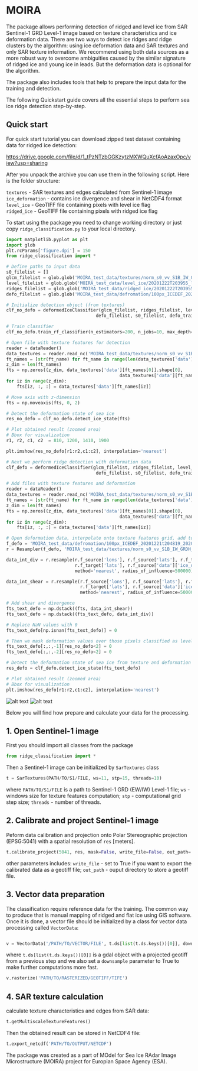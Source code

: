 # MOIRA

The package allows performing detection of ridged and level ice from SAR Sentinel-1 GRD Level-1 image based on texture characteristics and ice deformation data.
There are two ways to detect ice ridges and ridge clusters by the algorithm: using ice deformation data and SAR textures and only SAR texture information. We recommend using both data sources as a more robust way to overcome ambiguities caused by the similar signature of ridged ice and young ice in leads. But the deformation data is optional for the algorithm.

The package also includes tools that help to prepare the input data for the training and detection. 

The following Quickstart guide covers all the essential steps to perform sea ice ridge detection step-by-step.

## Quick start

For quick start tutorial you can download zipped test dataset containing data for ridged ice detection:

https://drive.google.com/file/d/1_tPzNTzbGGKzytzMXWQuXcfAoAzaxOpc/view?usp=sharing

After you unpack the archive you can use them in the following script. Here is the folder structure:

```textures``` - SAR textures and edges calculated from Sentinel-1 image<br/>
```ice_deformation``` - contains ice divergence and shear in NetCDF4 format<br/>
```level_ice``` - GeoTIFF file containing pixels with level ice flag<br/>
```ridged_ice``` - GeoTIFF file containing pixels with ridged ice flag<br/>

To start using the package you need to change working directory or just copy ```ridge_classification.py``` to your local directory.

```python
import matplotlib.pyplot as plt
import glob
plt.rcParams['figure.dpi'] = 150
from ridge_classification import *

# Define paths to input data
s0_filelist = []
glcm_filelist = glob.glob('MOIRA_test_data/textures/norm_s0_vv_S1B_IW_GRDH_1SDV_20201222T203955_20201222T204024_024820_02F3F4_625F_*.nc')
level_filelist = glob.glob('MOIRA_test_data/level_ice/20201222T203955_level_*.tiff')
ridges_filelist = glob.glob('MOIRA_test_data/ridged_ice/20201222T203955_ridges_*.tiff')
defo_filelist = glob.glob('MOIRA_test_data/defromation/100px_ICEDEF_20201221t204819_20201222t203955*.nc')

# Initialize detection object (from textures)
clf_no_defo = deformedIceClassifier(glcm_filelist, ridges_filelist, level_filelist,
                                  defo_filelist, s0_filelist, defo_training=False)

# Train classifier
clf_no_defo.train_rf_classifier(n_estimators=200, n_jobs=10, max_depth=100, max_samples=0.2)

# Open file with texture features for detection
reader = dataReader()
data_textures = reader.read_nc('MOIRA_test_data/textures/norm_s0_vv_S1B_IW_GRDH_1SDV_20201222T203955_20201222T204024_024820_02F3F4_625F_*.nc')
ft_names = [str(ft_name) for ft_name in range(len(data_textures['data'].keys()))]
z_dim = len(ft_names)
fts = np.zeros((z_dim, data_textures['data'][ft_names[0]].shape[0],
                                           data_textures['data'][ft_names[0]].shape[1]), dtype=np.float)
for iz in range(z_dim):
    fts[iz, :, :] = data_textures['data'][ft_names[iz]]

# Move axis with z-dimension 
fts = np.moveaxis(fts, 0, 2)

# Detect the deformation state of sea ice
res_no_defo = clf_no_defo.detect_ice_state(fts)

# Plot obtained result (zoomed area)
# Bbox for visualization
r1, r2, c1, c2  = 810, 1200, 1410, 1900

plt.imshow(res_no_defo[r1:r2,c1:c2], interpolation='nearest')

# Next we perform ridge detection with deformation data
clf_defo = deformedIceClassifier(glcm_filelist, ridges_filelist, level_filelist,
                                  defo_filelist, s0_filelist, defo_training=True)

# Add files with texture features and deformation
reader = dataReader()
data_textures = reader.read_nc('MOIRA_test_data/textures/norm_s0_vv_S1B_IW_GRDH_1SDV_20201222T203955_20201222T204024_024820_02F3F4_625F_*.nc')
ft_names = [str(ft_name) for ft_name in range(len(data_textures['data'].keys()))]
z_dim = len(ft_names)
fts = np.zeros((z_dim, data_textures['data'][ft_names[0]].shape[0],
                                           data_textures['data'][ft_names[0]].shape[1]), dtype=np.float)
for iz in range(z_dim):
    fts[iz, :, :] = data_textures['data'][ft_names[iz]]

# Open deformation data, interpolate onto texture features grid, add to the feature matrix
f_defo = 'MOIRA_test_data/defromation/100px_ICEDEF_20201221t204819_20201222t203955.nc'
r = Resampler(f_defo, 'MOIRA_test_data/textures/norm_s0_vv_S1B_IW_GRDH_1SDV_20201222T203955_20201222T204024_024820_02F3F4_625F_out.nc')

data_int_div = r.resample(r.f_source['lons'], r.f_source['lats'], r.f_target['lons'],
                          r.f_target['lats'], r.f_source['data']['ice_divergence'],
                          method='nearest', radius_of_influence=500000)

data_int_shear = r.resample(r.f_source['lons'], r.f_source['lats'], r.f_target['lons'], 
                            r.f_target['lats'], r.f_source['data']['ice_shear'],
                            method='nearest', radius_of_influence=50000)

# Add shear and divergence
fts_text_defo = np.dstack((fts, data_int_shear))
fts_text_defo = np.dstack((fts_text_defo, data_int_div))

# Replace NaN values with 0
fts_text_defo[np.isnan(fts_text_defo)] = 0

# Then we mask deformation values over those pixels classified as level (to harmonize deformation and texture data)
fts_text_defo[:,:,-1][res_no_defo<2] = 0
fts_text_defo[:,:,-2][res_no_defo<2] = 0

# Detect the deformation state of sea ice from texture and deformation features
res_defo = clf_defo.detect_ice_state(fts_text_defo)

# Plot obtained result (zoomed area)
# Bbox for visualization
plt.imshow(res_defo[r1:r2,c1:c2], interpolation='nearest')
```

![alt text](test/clf_no_defo.png)
![alt text](test/clf_defo.png)

Below you will find how prepare and calculate your data for the processing.

## 1. Open Sentinel-1 image

First you should import all classes from the package

```python
from ridge_classification import *
```

Then a Sentinel-1 image can be initialized by `SarTextures` class

```python
t = SarTextures(PATH/TO/S1/FILE, ws=11, stp=15, threads=10)
```

where `PATH/TO/S1/FILE` is a path to Sentinel-1 GRD (EW/IW) Level-1 file; `ws` - windows size for texture features computation; `stp` - computational grid step size; `threads` - number of threads.

## 2. Calibrate and project Sentinel-1 image

Peform data calibration and projection onto Polar Stereographic projection (EPSG:5041) with a spatial resolution of `res` [meters].

```python
t.calibrate_project(5041, res, mask=False, write_file=False, out_path='/OUTPUT/DIRECTORY')	
```

other parameters includes: `write_file` - set to True if you want to export the calibrated data as a geotiff file; `out_path` - ouput directory to store a geotiff file. 

## 3. Vector data preparation

The classification require reference data for the training. The common way to produce that is manual mapping of ridged and flat ice using GIS software. Once it is done, a vector file should be initialized by a class for vector data processing called `VectorData`:

```python

v = VectorData('/PATH/TO/VECTOR/FILE', t.ds[list(t.ds.keys())[0]], downsample=True)
```

where `t.ds[list(t.ds.keys())[0]]` is a gdal object with a projected geotiff from a previous step and we also set a `downsample` parameter to True to make further computations more fast. 


```python
v.rasterize('PATH/TO/RASTERIZED/GEOTIFF/TIFE')

```

## 4. SAR texture calculation

calculate texture characteristics and edges from SAR data:

```python
t.getMultiscaleTextureFeatures()
```

Then the obtained result can be stored in NetCDF4 file:

```python
t.export_netcdf('PATH/TO/OUTPUT/NETCDF')
```

The package was created as a part of MOdel for Sea Ice RAdar Image Microstructure (MOIRA)
project for Europian Space Agency (ESA).